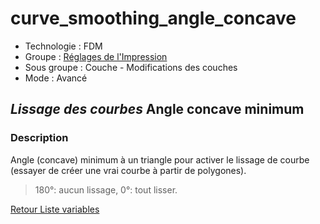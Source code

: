 # curve_smoothing_angle_concave

* Technologie : FDM
* Groupe : [Réglages de l'Impression](../print_settings/print_settings.md)
* Sous groupe : Couche - Modifications des couches
* Mode : Avancé

## *Lissage des courbes* Angle concave minimum

### Description

Angle (concave) minimum à un triangle pour activer le lissage de courbe (essayer de créer une vrai courbe à partir de polygones). 

> 180°: aucun lissage, 
> 0°: tout lisser.

[Retour Liste variables](variable_list.md)